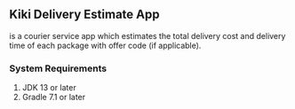## Kiki Delivery Estimate App

is a courier service app which estimates the total delivery cost and delivery time of each package with offer
code (if applicable).

### System Requirements

1. JDK 13 or later
2. Gradle 7.1 or later
